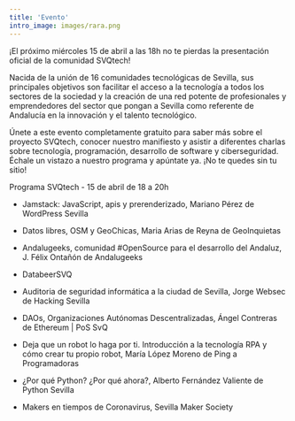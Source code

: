 ```yaml
---
title: 'Evento'
intro_image: images/rara.png
---
```


¡El próximo miércoles 15 de abril a las 18h no te pierdas la presentación oficial de la comunidad SVQtech!

Nacida de la unión de 16 comunidades tecnológicas de Sevilla, sus principales objetivos son facilitar el acceso a la tecnología a todos los sectores de la sociedad y la creación de una red potente de profesionales y emprendedores del sector que pongan a Sevilla como referente de Andalucía en la innovación y el talento tecnológico.

Únete a este evento completamente gratuito para saber más sobre el proyecto SVQtech, conocer nuestro manifiesto y asistir a diferentes charlas sobre tecnología, programación, desarrollo de software y ciberseguridad. Échale un vistazo a nuestro programa y apúntate ya. ¡No te quedes sin tu sitio!

Programa SVQtech - 15 de abril de 18 a 20h

- Jamstack: JavaScript, apis y prerenderizado, Mariano Pérez de WordPress Sevilla

- Datos libres, OSM y GeoChicas, Maria Arias de Reyna de GeoInquietas

- Andalugeeks, comunidad #OpenSource para el desarrollo del Andaluz, J. Félix Ontañón de Andalugeeks

- DatabeerSVQ

- Auditoria de seguridad informática a la ciudad de Sevilla, Jorge Websec de Hacking Sevilla

- DAOs, Organizaciones Autónomas Descentralizadas, Ángel Contreras de Ethereum | PoS SvQ

- Deja que un robot lo haga por ti. Introducción a la tecnología RPA y cómo crear tu propio robot, María López Moreno de Ping a Programadoras

- ¿Por qué Python? ¿Por qué ahora?, Alberto Fernández Valiente de Python Sevilla

- Makers en tiempos de Coronavirus, Sevilla Maker Society
